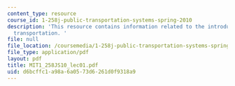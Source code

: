 ```yaml
---
content_type: resource
course_id: 1-258j-public-transportation-systems-spring-2010
description: 'This resource contains information related to the introduction of public
  transportation. '
file: null
file_location: /coursemedia/1-258j-public-transportation-systems-spring-2010/d6bcffc1a98a6a0573d6261d0f9318a9_MIT1_258JS10_lec01.pdf
file_type: application/pdf
layout: pdf
title: MIT1_258JS10_lec01.pdf
uid: d6bcffc1-a98a-6a05-73d6-261d0f9318a9
---
```

